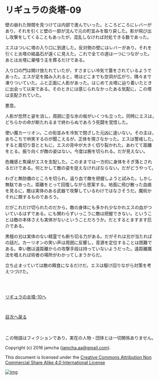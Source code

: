 # リギュラの炎塔-09

壁の崩れた隙間を見つけては内部で進んでいった。ところどころにレバーが  
あり，それを引くと壁の一部が沈んで元の町並みを取り戻した。影が飛び出  
し攻撃をしてくることもあったが，混乱しなければ対処できる数であった。  

エスはついに塔の入り口に到達した。反対側の壁にはレバーがあり，それを  
引くと炎塔の結晶石が遠くに見えた。これで全ての道は一つにつながった。  
あとは炎塔に巣喰う主を葬るだけである。  

入り口の門は開け放たれていたが，すさまじい冷気で蓋をされているようで  
あった。エスが足を踏み入れると，塔はどこまでも空洞が広がり，隅々まで  
凍りついていた。ふと正面に人影があった。はじめて炎塔に辿り着いたとき  
に出会って以来である。そのときには感じられなかったある気配に，この塔  
は支配されていた。  

悪意。  

人影が忽然と姿を消し，周囲に歪な氷の板がいくつも立った。同時にエスは，  
どちらかの命が断たれるまで終わらぬであろう死闘を覚悟した。  

使い魔カーリオン。この街並みを冷気で閉ざした元凶に違いない。その主は，  
あちこちで哄笑するのが聞こえるが，正体を現さなかった。エスは警戒した。  
すると風切り音とともに，エスの背中が大きく切り裂かれた。あわてて距離  
をとる。振り向くが敵の姿はない。今度は腕を切られる。だが見えない。  

危機感と焦燥がエスを支配した。このままでは一方的に身体をそぎ落とされ  
るだけである。何とかして敵の姿を捉えなければならない。だがどうやって。  

わざと無防備のところを切られ，返り血で敵を把握しようと試みた。しかし  
無駄であった。距離をとって回復しながら思案する。地面に飛び散った血痕  
を見るに，敵は実体のある武器で攻撃しているわけではなさそうだ。魔術か  
それに類するものであろう。  

だがこれだけ切られたのだから，敵の身体にも多かれ少なかれエスの血がつ  
いているはずである。にも関わらずいっこうに敵は把握できない。というこ  
とは敵の本体さえも実体がないということだろうか。だとするとますます厄  
介である。  

黒檀の刃は実体のない精霊でも断ち切る力がある。だがそれは刃が当たれば  
の話だ。カーリオンの笑い声は周囲に反響し，音源を定位することは困難で  
ある。幸い敵は遠距離からの攻撃手段は持っていないようだった。遠距離魔  
法を唱えれば術者の場所がわかってしまうからだ。  

立ち止まっていては敵の餌食になるだけだ。エスは駆け回りながら対策を考  
えつづけた。  

<br>  
<br>  

[リギュラの炎塔-10へ](./10.md)  

<br>  

[目次へ戻る](https://github.com/jamcha-aa/EbonyBlades/blob/master/README.md)  

<br>  
<br>  
この物語はフィクションであり，実在の人物・団体とは一切関係ありません。  

Copyright (c) 2016 jamcha (jamcha.aa@gmail.com).  

This document is licensed under the [Creative Commons Attribution Non Commercial Share Alike 4.0 International License](http://creativecommons.org/licenses/by-nc-sa/4.0/deed)  

[![img](http://i.creativecommons.org/l/by-nc-sa/3.0/80x15.png)](http://creativecommons.org/licenses/by-nc-sa/4.0/deed)